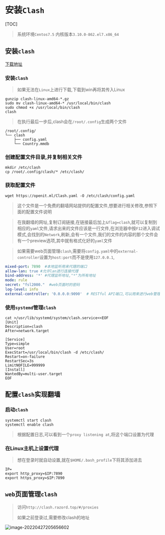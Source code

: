 # 安装`Clash`

[TOC]



> 系统环境`Centos7.5`
> 内核版本`3.10.0-862.el7.x86_64`
## 安装`clash`
[下载地址](https://github.com/Dreamacro/clash/releases)

### 安装`clash`

> 如果无法在`Linux`上进行下载,下载到win再将其传入Linux
```shell
gunzip clash-linux-amd64-*.gz  
sudo mv clash-linux-amd64-* /usr/local/bin/clash
sudo chmod +x /usr/local/bin/clash
clash

```
> 在执行最后一步后,clash会在`/root/.config`生成两个文件
```shell
/root/.config/
└── clash
    ├── config.yaml
    └── Country.mmdb
```


### 创建配置文件目录,并复制相关文件

```shell
mkdir /etc/clash
cp /root/.config/clash/* /etc/clash/
```

### 获取配置文件

```shell
wget https://openit.ml/Clash.yaml -O /etc/clash/config.yaml
```

> 这个文件是一个免费的翻墙网站提供的配置文件,想要进行相关修改,参照下面的配置文件说明

> 在我翻墙的网址,复制订阅链接,在链接最后加上`&flag=clash`,就可以复制到相应的`yaml`文件,请求出来的文件应该是一行文件,在浏览器中按`F12`进入调试模式,会找到的`Network`,刷新,会有一个文件,我们的文件的内容的那个文件会有一个preview选项,其中就有格式化好的`yaml`文件


> 如果需要web页面管理`clash`,需要将`config.yaml`中的`external-controller`设置为`host:port`而不是使用`127.0.0.1`,

```yaml
mixed-port: 7890  #本地监听用来代理的端口
allow-lan: true #允许lan进行连接代理
bind-address: '*' #代理监听地址,"*"为所有地址
mode: rule
secret: "fsl2000."  #web页面时的密码
log-level: info
external-controller: '0.0.0.0:9090'  # RESTful API端口,可以用来进行web管理
```



### 使用`systemd`管理`clash`

```shell
cat >/usr/lib/systemd/system/clash.service<<EOF
[Unit]
Description=clash
After=network.target

[Service]
Type=simple
User=root
ExecStart=/usr/local/bin/clash -d /etc/clash/
Restart=on-failure
RestartSec=3s
LimitNOFILE=999999
[Install]
WantedBy=multi-user.target
EOF
```

## 配置`clash`实现翻墙
### 启动`clash`
```shell
systemctl start clash
systemctl enable clash
```
> 根据配置日志,可以看到一个`proxy listening at`,将这个端口设置为代理
### 在Linux主机上设置代理

> 想在登录时就自动设置,就在`$HOME/.bash_profile`下将其添加进去

```shell
IP=
export http_proxy=$IP:7890
export https_proxy=$IP:7890
```

## `web`页面管理`clash`

>  访问`http://clash.razord.top/#/proxies`
>
>  如果之前登录过,需要修改clash的地址

![image-20220427205656602](D:\markdown\other\Linux命令行安装clash,并翻墙.assets\image-20220427205656602.png)
